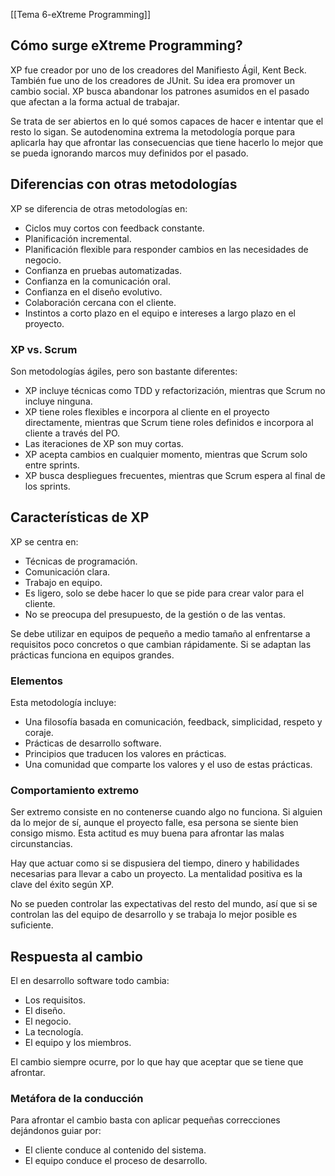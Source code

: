 [[Tema 6-eXtreme Programming]]

## Cómo surge eXtreme Programming?
XP fue creador por uno de los creadores del Manifiesto Ágil, Kent Beck. También fue uno de los creadores de JUnit. Su idea era promover un cambio social. XP busca abandonar los patrones asumidos en el pasado que afectan a la forma actual de trabajar. 

Se trata de ser abiertos en lo qué somos capaces de hacer e intentar que el resto lo sigan. Se autodenomina extrema la metodología porque para aplicarla hay que afrontar las consecuencias que tiene hacerlo lo mejor que se pueda ignorando marcos muy definidos por el pasado.

## Diferencias con otras metodologías
XP se diferencia de otras metodologías en:
+ Ciclos muy cortos con feedback constante.
+ Planificación incremental.
+ Planificación flexible para responder cambios en las necesidades de negocio.
+ Confianza en pruebas automatizadas.
+ Confianza en la comunicación oral.
+ Confianza en el diseño evolutivo.
+ Colaboración cercana con el cliente.
+ Instintos a corto plazo en el equipo e intereses a largo plazo en el proyecto.

### XP vs. Scrum
Son metodologías ágiles, pero son bastante diferentes:
+ XP incluye técnicas como TDD y refactorización, mientras que Scrum no incluye ninguna.
+ XP tiene roles flexibles e incorpora al cliente en el proyecto directamente, mientras que Scrum tiene roles definidos e incorpora al cliente a través del PO.
+ Las iteraciones de XP son muy cortas.
+ XP acepta cambios en cualquier momento, mientras que Scrum solo entre sprints.
+ XP busca despliegues frecuentes, mientras que Scrum espera al final de los sprints.

## Características de XP
XP se centra en:
+ Técnicas de programación.
+ Comunicación clara.
+ Trabajo en equipo.
+ Es ligero, solo se debe hacer lo que se pide para crear valor para el cliente.
+ No se preocupa del presupuesto, de la gestión o de las ventas.

Se debe utilizar en equipos de pequeño a medio tamaño al enfrentarse a requisitos poco concretos o que cambian rápidamente. Si se adaptan las prácticas funciona en equipos grandes.

### Elementos
Esta metodología incluye:
+ Una filosofía basada en comunicación, feedback, simplicidad, respeto y coraje.
+ Prácticas de desarrollo software.
+ Principios que traducen los valores en prácticas.
+ Una comunidad que comparte los valores y el uso de estas prácticas.

### Comportamiento extremo
Ser extremo consiste en no contenerse cuando algo no funciona. Si alguien da lo mejor de sí, aunque el proyecto falle, esa persona se siente bien consigo mismo. Esta actitud es muy buena para afrontar las malas circunstancias. 

Hay que actuar como si se dispusiera del tiempo, dinero y habilidades necesarias para llevar a cabo un proyecto. La mentalidad positiva es la clave del éxito según XP.

No se pueden controlar las expectativas del resto del mundo, así que si se controlan las del equipo de desarrollo y se trabaja lo mejor posible es suficiente.

## Respuesta al cambio
El en desarrollo software todo cambia:
+ Los requisitos.
+ El diseño.
+ El negocio.
+ La tecnología.
+ El equipo y los miembros.

El cambio siempre ocurre, por lo que hay que aceptar que se tiene que afrontar. 

### Metáfora de la conducción
Para afrontar el cambio basta con aplicar pequeñas correcciones dejándonos guiar por:
+ El cliente conduce al contenido del sistema.
+ El equipo conduce el proceso de desarrollo.